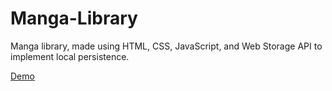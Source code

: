 # Manga-Library
Manga library, made using HTML, CSS, JavaScript, and Web Storage API to implement local persistence.

<a href="https://williamj20.github.io/Manga-Library/">Demo</a>
